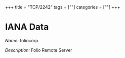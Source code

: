 +++
title = "TCP/2242"
tags = [""]
categories = [""]
+++

# IANA Data

_Name:_ foliocorp

_Description:_ Folio Remote Server

